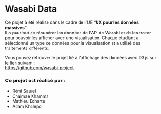 # Wasabi Data

Ce projet à été réalisé dans le cadre de l'UE “**UX pour les données massives**“.\
Il a pour but de récupérer les données de l'API de Wasabi et de les traiter pour pouvoir les afficher avec une visualisation.
Chaque étudiant a sélectionné un type de données pour la visualisation et a utilisé des traitements différents.

Vous pouvez retrouver le projet lié à l'affichage des données avec D3.js sur le lien suivant :\
https://github.com/wasabi-project

### Ce projet est réalisé par : 
- Rémi Saurel
- Chaimae Khamma
- Mathieu Echarte
- Adam Khalepo
